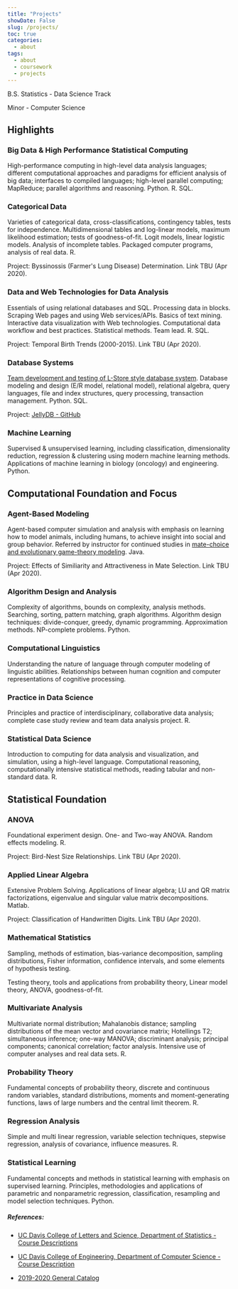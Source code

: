 ```yaml
---
title: "Projects"
showDate: False
slug: /projects/
toc: true
categories: 
  - about
tags: 
  - about
  - coursework
  - projects
---
```



B.S. Statistics - Data Science Track

Minor - Computer Science 

## Highlights 

### Big Data & High Performance Statistical Computing
High-performance computing in high-level data analysis languages; different computational approaches and paradigms for efficient analysis of big data; interfaces to compiled languages; high-level parallel computing; MapReduce; parallel algorithms and reasoning. Python. R. SQL.

### Categorical Data
Varieties of categorical data, cross-classifications, contingency tables, tests for independence. Multidimensional tables and log-linear models, maximum likelihood estimation; tests of goodness-of-fit. Logit models, linear logistic models. Analysis of incomplete tables. Packaged computer programs, analysis of real data. R.

Project: Byssinossis (Farmer's Lung Disease) Determination. Link TBU (Apr 2020).

### Data and Web Technologies for Data Analysis
Essentials of using relational databases and SQL. Processing data in blocks. Scraping Web pages and using Web services/APIs. Basics of text mining. Interactive data visualization with Web technologies. Computational data workflow and best practices. Statistical methods. Team lead. R. SQL.

Project: Temporal Birth Trends (2000-2015). Link TBU (Apr 2020). 

### Database Systems
[Team development and testing of L-Store style database system](https://expolab.org/ecs165a-winter2020.html#Syllabus). Database modeling and design (E/R model, relational model), relational algebra, query languages, file and index structures, query processing, transaction management. Python. SQL. 

Project: [JellyDB - GitHub](https://github.com/JellyDB)

### Machine Learning 
Supervised & unsupervised learning, including classification, dimensionality reduction, regression & clustering using modern machine learning methods. Applications of machine learning in biology (oncology) and engineering. Python.


## Computational Foundation and Focus

### Agent-Based Modeling
Agent-based computer simulation and analysis with emphasis on learning how to model animals, including humans, to achieve insight into social and group behavior. Referred by instructor for continued studies in [mate-choice and evolutionary game-theory modeling](https://psychology.ucdavis.edu/research/research-labs/agent-based-models-lab-schank). Java. 

Project: Effects of Similiarity and Attractiveness in Mate Selection.  Link TBU (Apr 2020).

### Algorithm Design and Analysis
Complexity of algorithms, bounds on complexity, analysis methods. Searching, sorting, pattern matching, graph algorithms. Algorithm design techniques: divide-conquer, greedy, dynamic programming. Approximation methods. NP-complete problems. Python. 

### Computational Linguistics 
Understanding the nature of language through computer modeling of linguistic abilities. Relationships between human cognition and computer representations of cognitive processing. 

### Practice in Data Science
Principles and practice of interdisciplinary, collaborative data analysis; complete case study review and team data analysis project. R. 

### Statistical Data Science
Introduction to computing for data analysis and visualization, and simulation, using a high-level language. Computational reasoning, computationally intensive statistical methods, reading tabular and non-standard data. R.


## Statistical Foundation 

### ANOVA 
Foundational experiment design. One- and Two-way ANOVA. Random effects modeling. R.

Project: Bird-Nest Size Relationships.  Link TBU (Apr 2020).

### Applied Linear Algebra

Extensive Problem Solving. Applications of linear algebra; LU and QR matrix factorizations, eigenvalue and singular value matrix decompositions. Matlab. 

Project: Classification of Handwritten Digits. Link TBU (Apr 2020).

### Mathematical Statistics
Sampling, methods of estimation, bias-variance decomposition, sampling distributions, Fisher information, confidence intervals, and some elements of hypothesis testing.

Testing theory, tools and applications from probability theory, Linear model theory, ANOVA, goodness-of-fit.

### Multivariate Analysis 
Multivariate normal distribution; Mahalanobis distance; sampling distributions of the mean vector and covariance matrix; Hotellings T2; simultaneous inference; one-way MANOVA; discriminant analysis; principal components; canonical correlation; factor analysis. Intensive use of computer analyses and real data sets. R.

### Probability Theory 
Fundamental concepts of probability theory, discrete and continuous random variables, standard distributions, moments and moment-generating functions, laws of large numbers and the central limit theorem. R.

### Regression Analysis 
Simple and multi linear regression, variable selection techniques, stepwise regression, analysis of covariance, influence measures. R.

### Statistical Learning 
Fundamental concepts and methods in statistical learning with emphasis on supervised learning. Principles, methodologies and applications of parametric and nonparametric regression, classification, resampling and model selection techniques. Python.

#####  References:
- [UC Davis College of Letters and Science, Department of Statistics - Course Descriptions](https://statistics.ucdavis.edu/courses/descriptions-undergrad)
- [UC Davis College of Engineering, Department of Computer Science - Course Description](https://cs.ucdavis.edu/schedules-classes)

- [2019-2020 General Catalog](https://ucdavis.pubs.curricunet.com/Catalog/)
